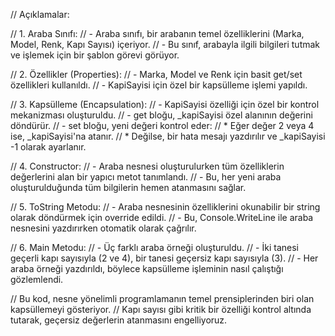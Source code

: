 ﻿// Açıklamalar:

// 1. Araba Sınıfı:
//    - Araba sınıfı, bir arabanın temel özelliklerini (Marka, Model, Renk, Kapı Sayısı) içeriyor.
//    - Bu sınıf, arabayla ilgili bilgileri tutmak ve işlemek için bir şablon görevi görüyor.

// 2. Özellikler (Properties):
//    - Marka, Model ve Renk için basit get/set özellikleri kullanıldı.
//    - KapiSayisi için özel bir kapsülleme işlemi yapıldı.

// 3. Kapsülleme (Encapsulation):
//    - KapiSayisi özelliği için özel bir kontrol mekanizması oluşturuldu.
//    - get bloğu, _kapiSayisi özel alanının değerini döndürür.
//    - set bloğu, yeni değeri kontrol eder:
//      * Eğer değer 2 veya 4 ise, _kapiSayisi'na atanır.
//      * Değilse, bir hata mesajı yazdırılır ve _kapiSayisi -1 olarak ayarlanır.

// 4. Constructor:
//    - Araba nesnesi oluşturulurken tüm özelliklerin değerlerini alan bir yapıcı metot tanımlandı.
//    - Bu, her yeni araba oluşturulduğunda tüm bilgilerin hemen atanmasını sağlar.

// 5. ToString Metodu:
//    - Araba nesnesinin özelliklerini okunabilir bir string olarak döndürmek için override edildi.
//    - Bu, Console.WriteLine ile araba nesnesini yazdırırken otomatik olarak çağrılır.

// 6. Main Metodu:
//    - Üç farklı araba örneği oluşturuldu.
//    - İki tanesi geçerli kapı sayısıyla (2 ve 4), bir tanesi geçersiz kapı sayısıyla (3).
//    - Her araba örneği yazdırıldı, böylece kapsülleme işleminin nasıl çalıştığı gözlemlendi.

// Bu kod, nesne yönelimli programlamanın temel prensiplerinden biri olan kapsüllemeyi gösteriyor.
// Kapı sayısı gibi kritik bir özelliği kontrol altında tutarak, geçersiz değerlerin atanmasını engelliyoruz.
